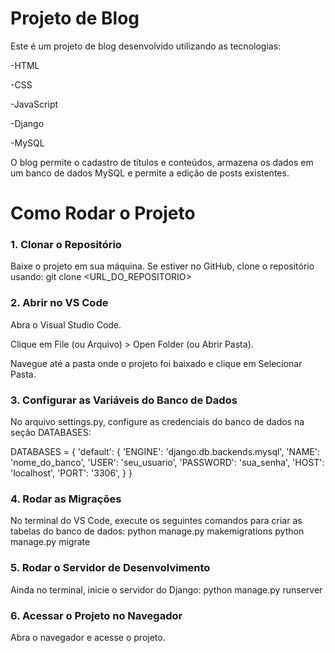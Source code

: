 # Projeto de Blog

Este é um projeto de blog desenvolvido utilizando as tecnologias:

-HTML

-CSS

-JavaScript

-Django

-MySQL

O blog permite o cadastro de títulos e conteúdos, armazena os dados em um banco de dados MySQL e permite a edição de posts existentes.

# Como Rodar o Projeto

### 1. Clonar o Repositório

Baixe o projeto em sua máquina. Se estiver no GitHub, clone o repositório usando: git clone <URL_DO_REPOSITORIO>

### 2. Abrir no VS Code

Abra o Visual Studio Code.

Clique em File (ou Arquivo) > Open Folder (ou Abrir Pasta).

Navegue até a pasta onde o projeto foi baixado e clique em Selecionar Pasta.

### 3. Configurar as Variáveis do Banco de Dados

No arquivo settings.py, configure as credenciais do banco de dados na seção DATABASES:

DATABASES = {
    'default': {
        'ENGINE': 'django.db.backends.mysql',
        'NAME': 'nome_do_banco',
        'USER': 'seu_usuario',
        'PASSWORD': 'sua_senha',
        'HOST': 'localhost',
        'PORT': '3306',
    }
}

### 4. Rodar as Migrações

No terminal do VS Code, execute os seguintes comandos para criar as tabelas do banco de dados:
python manage.py makemigrations
python manage.py migrate

### 5. Rodar o Servidor de Desenvolvimento

Ainda no terminal, inicie o servidor do Django: python manage.py runserver

### 6. Acessar o Projeto no Navegador

Abra o navegador e acesse o projeto.
